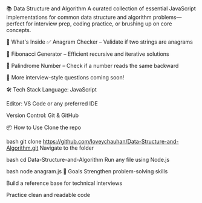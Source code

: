 📚 Data Structure and Algorithm
A curated collection of essential JavaScript implementations for common data structure and algorithm problems—perfect for interview prep, coding practice, or brushing up on core concepts.

🚀 What's Inside
✅ Anagram Checker – Validate if two strings are anagrams

🔢 Fibonacci Generator – Efficient recursive and iterative solutions

🔁 Palindrome Number – Check if a number reads the same backward

🧠 More interview-style questions coming soon!

🛠️ Tech Stack
Language: JavaScript

Editor: VS Code or any preferred IDE

Version Control: Git & GitHub

📦 How to Use
Clone the repo

bash
git clone https://github.com/loveychauhan/Data-Structure-and-Algorithm.git
Navigate to the folder

bash
cd Data-Structure-and-Algorithm
Run any file using Node.js

bash
node anagram.js
🎯 Goals
Strengthen problem-solving skills

Build a reference base for technical interviews

Practice clean and readable code